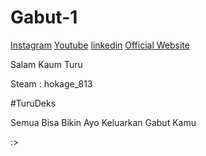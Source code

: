 # Gabut-1

<a href="https://www.instagram.com/fkri__17/">Instagram</a>
<a href="https://www.youtube.com/channel/UCLP0I71nvbJ2D_Y5y-mwbEw">Youtube</a>
<a href="https://www.linkedin.com/in/muhammad-fikri-ardiyansah-952752194/">linkedin</a>
<a href="https://mfikria.netlify.app">Official Website</a>

Salam Kaum Turu

Steam : hokage_813

#TuruDeks


Semua Bisa Bikin Ayo Keluarkan Gabut Kamu

:>